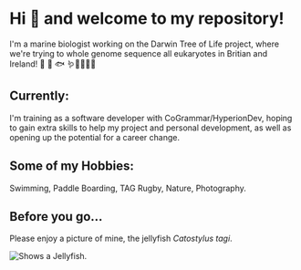 # Hi 👋 and welcome to my repository!

I'm a marine biologist working on the Darwin Tree of Life project, where we're trying to whole genome sequence all eukaryotes in Britian and Ireland!  🌱 🐛 🐟 🪱🦋🍄🦐🧪

## Currently:
I'm training as a software developer with CoGrammar/HyperionDev, hoping to gain extra skills to help my project and personal development, as well as opening up the potential for a career change.

## Some of my Hobbies:
Swimming, Paddle Boarding, TAG Rugby, Nature, Photography.

## Before you go...
Please enjoy a picture of mine, the jellyfish *Catostylus tagi*.

<picture>
  <srcset="https://live.staticflickr.com/1893/44696178342_34dd240802_k.jpg">
  <img alt="Shows a Jellyfish." src="https://live.staticflickr.com/1893/44696178342_34dd240802_k.jpg">
</picture>


